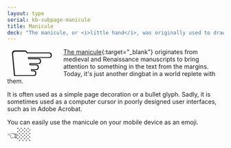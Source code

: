 ```yaml
---
layout: type
serial: kb-subpage-manicule
title: Manicule
deck: "The manicule, or <i>little hand</i>, was originally used to draw attention to text from the margins."
---
```

<span style="font-size: 8rem; line-height: 50%; float: left; margin-right: 1rem;">☞</span>
[The manicule](https://en.wikipedia.org/wiki/Manicule){:target="_blank"} originates from medieval and Renaissance manuscripts to bring attention to something in the text from the margins. Today, it's just another dingbat in a world replete with them.

It is often used as a simple page decoration or a bullet glyph. Sadly, it is sometimes used as a computer cursor in poorly designed user interfaces, such as in Adobe Acrobat.

You can easily use the manicule on your mobile device as an emoji. <span style="font-size: 2rem;">👈🏼</span>